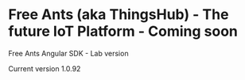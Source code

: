 # Free Ants (aka ThingsHub) - The future IoT Platform - Coming soon

Free Ants Angular SDK - Lab version

Current version 1.0.92